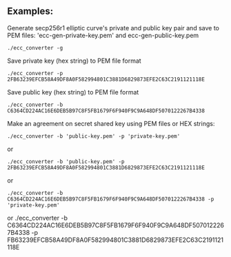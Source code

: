 
## Examples: 

Generate secp256r1 elliptic curve's private and public key pair and save to PEM files: 'ecc-gen-private-key.pem' and
ecc-gen-public-key.pem

    ./ecc_converter -g


Save private key (hex string) to PEM file format

    ./ecc_converter -p 2FB63239EFCB58A49DF8A0F582994801C3881D6829873EFE2C63C2191121118E

Save public key (hex string) to PEM file format

    ./ecc_converter -b C6364CD224AC16E6DEB5B97C8F5FB1679F6F940F9C9A648DF5070122267B4338

Make an agreement on secret shared key using PEM files or HEX strings:

    ./ecc_converter -b 'public-key.pem' -p 'private-key.pem' 

or    
    
    ./ecc_converter -b 'public-key.pem' -p 2FB63239EFCB58A49DF8A0F582994801C3881D6829873EFE2C63C2191121118E

or  

    ./ecc_converter -b C6364CD224AC16E6DEB5B97C8F5FB1679F6F940F9C9A648DF5070122267B4338 -p 'private-key.pem'

or
    ./ecc_converter -b C6364CD224AC16E6DEB5B97C8F5FB1679F6F940F9C9A648DF5070122267B4338 -p
    FB63239EFCB58A49DF8A0F582994801C3881D6829873EFE2C63C2191121118E

